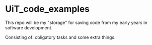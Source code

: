 # UiT_code_examples
This repo will be my "storage" for saving code from my early years in software development.

Consisting of: obligatory tasks and some extra things.
